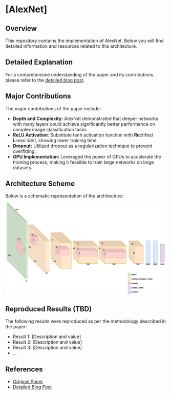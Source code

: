 # [AlexNet]

## Overview
This repository contains the implementation of AlexNet. Below you will find detailed information and resources related to this architecture.

## Detailed Explanation
For a comprehensive understanding of the paper and its contributions, please refer to the [detailed blog post](https://gvdmnni.notion.site/AlexNet-caa1c8a968a54179a1da454ff764cb5e?pvs=4).

## Major Contributions
The major contributions of the paper include:
- **Depth and Complexity:** AlexNet demonstrated that deeper networks with many layers could achieve significantly better performance on complex image classification tasks
- **ReLU Activation**: Substitute tanh activation function with **Re**ctified **L**inear **U**nit, showing lower training time.
- **Dropout:** Utilized dropout as a regularization technique to prevent overfitting.
- **GPU Implementation:** Leveraged the power of GPUs to accelerate the training process, making it feasible to train large networks on large datasets.


## Architecture Scheme
Below is a schematic representation of the architecture:

![Architecture Scheme](./src/AlexNet.png)

## Reproduced Results (TBD)
The following results were reproduced as per the methodology described in the paper:
- Result 1: [Description and value]
- Result 2: [Description and value]
- Result 3: [Description and value]
- ...

## References
- [Original Paper](https://papers.nips.cc/paper/4824-imagenet-classification-with-deep-convolutional-neural-networks)
- [Detailed Blog Post](https://gvdmnni.notion.site/AlexNet-caa1c8a968a54179a1da454ff764cb5e?pvs=4)

